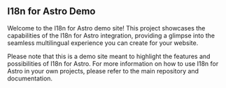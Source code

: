 ## I18n for Astro Demo


Welcome to the I18n for Astro demo site! This project showcases the capabilities of the I18n for Astro integration, providing a glimpse into the seamless multilingual experience you can create for your website.


Please note that this is a demo site meant to highlight the features and possibilities of I18n for Astro. For more information on how to use I18n for Astro in your own projects, please refer to the main repository and documentation.